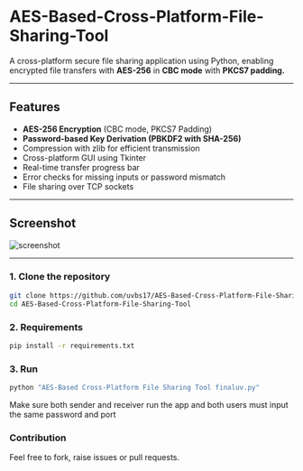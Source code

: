 # AES-Based-Cross-Platform-File-Sharing-Tool
A cross-platform secure file sharing application using Python, enabling encrypted file transfers with **AES-256** in **CBC mode** with **PKCS7 padding.**

---

## Features

- **AES-256 Encryption** (CBC mode, PKCS7 Padding)
- **Password-based Key Derivation (PBKDF2 with SHA-256)**
- Compression with zlib for efficient transmission
- Cross-platform GUI using Tkinter
- Real-time transfer progress bar
- Error checks for missing inputs or password mismatch
- File sharing over TCP sockets

---

## Screenshot

![screenshot](./assets/Main%20UI%20secure%20tool.png)

---

### 1. Clone the repository

```bash
git clone https://github.com/uvbs17/AES-Based-Cross-Platform-File-Sharing-Tool.git
cd AES-Based-Cross-Platform-File-Sharing-Tool
```

### 2. Requirements

```bash
pip install -r requirements.txt
```

### 3. Run

```bash
python "AES-Based Cross-Platform File Sharing Tool finaluv.py"
```

Make sure both sender and receiver run the app and both users must input the same password and port

### Contribution
Feel free to fork, raise issues or pull requests.
